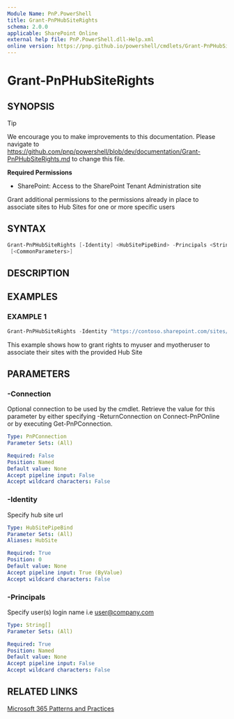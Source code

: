 ```yaml
---
Module Name: PnP.PowerShell
title: Grant-PnPHubSiteRights
schema: 2.0.0
applicable: SharePoint Online
external help file: PnP.PowerShell.dll-Help.xml
online version: https://pnp.github.io/powershell/cmdlets/Grant-PnPHubSiteRights.html
---
```

 
# Grant-PnPHubSiteRights

## SYNOPSIS

> [!TIP]
> We encourage you to make improvements to this documentation. Please navigate to https://github.com/pnp/powershell/blob/dev/documentation/Grant-PnPHubSiteRights.md to change this file.


**Required Permissions**

* SharePoint: Access to the SharePoint Tenant Administration site

Grant additional permissions to the permissions already in place to associate sites to Hub Sites for one or more specific users

## SYNTAX

```powershell
Grant-PnPHubSiteRights [-Identity] <HubSitePipeBind> -Principals <String[]> [-Connection <PnPConnection>]
 [<CommonParameters>]
```

## DESCRIPTION

## EXAMPLES

### EXAMPLE 1
```powershell
Grant-PnPHubSiteRights -Identity "https://contoso.sharepoint.com/sites/hubsite" -Principals "myuser@mydomain.com","myotheruser@mydomain.com"
```

This example shows how to grant rights to myuser and myotheruser to associate their sites with the provided Hub Site

## PARAMETERS

### -Connection
Optional connection to be used by the cmdlet. Retrieve the value for this parameter by either specifying -ReturnConnection on Connect-PnPOnline or by executing Get-PnPConnection.

```yaml
Type: PnPConnection
Parameter Sets: (All)

Required: False
Position: Named
Default value: None
Accept pipeline input: False
Accept wildcard characters: False
```

### -Identity
Specify hub site url

```yaml
Type: HubSitePipeBind
Parameter Sets: (All)
Aliases: HubSite

Required: True
Position: 0
Default value: None
Accept pipeline input: True (ByValue)
Accept wildcard characters: False
```

### -Principals
Specify user(s) login name i.e user@company.com


```yaml
Type: String[]
Parameter Sets: (All)

Required: True
Position: Named
Default value: None
Accept pipeline input: False
Accept wildcard characters: False
```

## RELATED LINKS

[Microsoft 365 Patterns and Practices](https://aka.ms/m365pnp)

